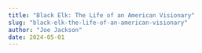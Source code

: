 ```yaml
---
title: "Black Elk: The Life of an American Visionary"
slug: "black-elk-the-life-of-an-american-visionary"
author: "Joe Jackson"
date: 2024-05-01
---
```

